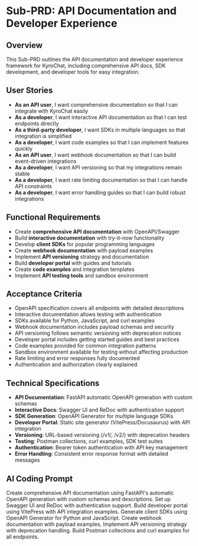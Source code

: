 # Sub-PRD: API Documentation and Developer Experience

## Overview
This Sub-PRD outlines the API documentation and developer experience framework for KyroChat, including comprehensive API docs, SDK development, and developer tools for easy integration.

## User Stories
- **As an API user**, I want comprehensive documentation so that I can integrate with KyroChat easily
- **As a developer**, I want interactive API documentation so that I can test endpoints directly
- **As a third-party developer**, I want SDKs in multiple languages so that integration is simplified
- **As a developer**, I want code examples so that I can implement features quickly
- **As an API user**, I want webhook documentation so that I can build event-driven integrations
- **As a developer**, I want API versioning so that my integrations remain stable
- **As a developer**, I want rate limiting documentation so that I can handle API constraints
- **As a developer**, I want error handling guides so that I can build robust integrations

## Functional Requirements
- Create **comprehensive API documentation** with OpenAPI/Swagger
- Build **interactive documentation** with try-it-now functionality
- Develop **client SDKs** for popular programming languages
- Create **webhook documentation** with payload examples
- Implement **API versioning** strategy and documentation
- Build **developer portal** with guides and tutorials
- Create **code examples** and integration templates
- Implement **API testing tools** and sandbox environment

## Acceptance Criteria
- OpenAPI specification covers all endpoints with detailed descriptions
- Interactive documentation allows testing with authentication
- SDKs available for Python, JavaScript, and curl examples
- Webhook documentation includes payload schemas and security
- API versioning follows semantic versioning with deprecation notices
- Developer portal includes getting started guides and best practices
- Code examples provided for common integration patterns
- Sandbox environment available for testing without affecting production
- Rate limiting and error responses fully documented
- Authentication and authorization clearly explained

## Technical Specifications
- **API Documentation**: FastAPI automatic OpenAPI generation with custom schemas
- **Interactive Docs**: Swagger UI and ReDoc with authentication support
- **SDK Generation**: OpenAPI Generator for multiple language SDKs
- **Developer Portal**: Static site generator (VitePress/Docusaurus) with API integration
- **Versioning**: URL-based versioning (/v1/, /v2/) with deprecation headers
- **Testing**: Postman collections, curl examples, SDK test suites
- **Authentication**: Bearer token authentication with API key management
- **Error Handling**: Consistent error response format with detailed messages

## AI Coding Prompt
Create comprehensive API documentation using FastAPI's automatic OpenAPI generation with custom schemas and descriptions. Set up Swagger UI and ReDoc with authentication support. Build developer portal using VitePress with API integration examples. Generate client SDKs using OpenAPI Generator for Python and JavaScript. Create webhook documentation with payload examples. Implement API versioning strategy with deprecation handling. Build Postman collections and curl examples for all endpoints.